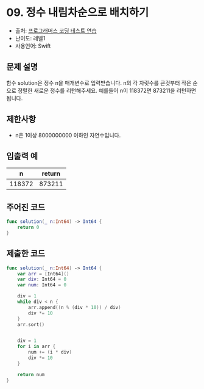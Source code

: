 # 09. 정수 내림차순으로 배치하기   

- 출처: [프로그래머스 코딩 테스트 연습](https://programmers.co.kr/learn/challenges)
- 난이도: 레벨1
- 사용언어: Swift



## 문제 설명  

함수 solution은 정수 n을 매개변수로 입력받습니다. n의 각 자릿수를 큰것부터 작은 순으로 정렬한 새로운 정수를 리턴해주세요. 예를들어 n이 118372면 873211을 리턴하면 됩니다.



## 제한사항  

- n은 1이상 8000000000 이하인 자연수입니다.



## 입출력 예  

| n      | return |
| ------ | ------ |
| 118372 | 873211 |




## 주어진 코드  

~~~swift
func solution(_ n:Int64) -> Int64 {
    return 0
}
~~~



## 제출한 코드  

~~~swift
func solution(_ n:Int64) -> Int64 {
    var arr = [Int64]()
    var div: Int64 = 0
    var num: Int64 = 0

    div = 1
    while div < n {
        arr.append((n % (div * 10)) / div)
        div *= 10
    }
    arr.sort()


    div = 1
    for i in arr {
        num += (i * div)
        div *= 10
    }

    return num
}
~~~
